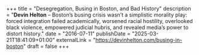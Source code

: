 +++
title = "Desegregation, Busing in Boston, and Bad History"
description = "**Devin Helton** – Boston’s busing crisis wasn’t a simplistic morality play: forced integration failed academically, worsened racial hostility, overlooked black violence, empowered judicial hubris, and revealed media’s power to distort history."
date = "2016-07-11"
publishDate = "2025-03-21T18:41:09+01:00" 
externalLink = "https://devinhelton.com/busing-in-boston"
draft = false
+++